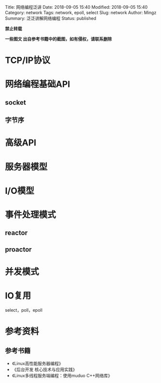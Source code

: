 Title: 网络编程泛讲
Date: 2018-09-05 15:40
Modified: 2018-09-05 15:40
Category: network
Tags: network, epoll, select
Slug: network
Author: Mingz
Summary: 泛泛讲解网络编程
Status: published


**禁止转载**

**一些图文 出自参考书籍中的截图，如有侵权，请联系删除**



# TCP/IP协议

# 网络编程基础API
## socket
## 字节序


# 高级API



# 服务器模型

# I/O模型

# 事件处理模式
## reactor
## proactor

# 并发模式

# IO复用
select，poll，epoll



# 参考资料

## 参考书籍
- 《Linux高性能服务器编程》
- 《后台开发 核心技术与应用实践》
- 《Linux多线程服务端编程：使用muduo C++网络库》
